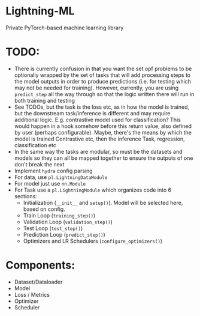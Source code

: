 # Lightning-ML
Private PyTorch-based machine learning library

# TODO:

* There is currently confusion in that you want the set opf problems to be optionally wrapped by the set of tasks that will add processing steps to the model outputs in order to produce predictions (i.e. for testing which may not be needed for training). However, currently, you are using `predict_step` all the way through so that the logic written there will run in both training and testing
* See TODOs, but the task is the loss etc, as in how the model is trained, but the downstream task/inference is different and may require additional logic. E.g. contrastive model used for classification? This would happen in a hook somehow before this return value, also defined by user (perhaps configurable). Maybe, there's the means by which the model is trained Contrastive etc, then the inference Task, regression, classification etc
* In the same way the tasks are modular, so must be the datasets and models so they can all be mapped together to ensure the outputs of one don't break the next
* Implement `hydra` config parsing
* For data, use `pl.LightningDataModule`
* For model just use `nn.Module`
* For Task use a `pl.LightningModule` which organizes code into 6 sections:
    * Initialization (`__init__` and `setup()`). Model will be selected here, based on config.
    * Train Loop (`training_step()`)
    * Validation Loop (`validation_step()`)
    * Test Loop (`test_step()`)
    * Prediction Loop (`predict_step()`)
    * Optimizers and LR Schedulers (`configure_optimizers()`)

# Components:
* Dataset/Dataloader
* Model
* Loss / Metrics
* Optimizer
* Scheduler
